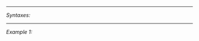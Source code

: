 


---
*Syntaxes:*

<!-- [] call `BIS_fnc_zzRotate` -->

---
*Example 1:*

<!-- 
```sqf
[] call BIS_fnc_zzRotate;
``` -->